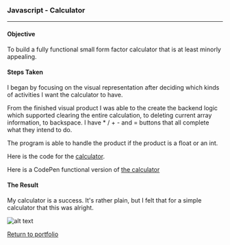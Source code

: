 ### Javascript - Calculator
***

#### Objective
To build a fully functional small form factor calculator that is at least minorly appealing.

#### Steps Taken
I began by focusing on the visual representation after deciding which kinds of activities I want the calculator to have.

From the finished visual product I was able to the create the backend logic which supported clearing the entire calculation, to deleting current array information, to backspace. I have * / + - and = buttons that all complete what they intend to do.

The program is able to handle the product if the product is a float or an int.

Here is the code for the [calculator](https://github.com/danielramsayer/School_work/tree/master/FreeCodeCamp/AdvancedPrograms/calculator).

Here is a CodePen functional version of [the calculator](https://codepen.io/Daniel_Ramsayer/pen/GvNLXQ)

#### The Result

My calculator is a success. It's rather plain, but I felt that for a simple calculator that this was alright.

![alt text](https://github.com/danielramsayer/School_work/blob/master/FreeCodeCamp/AdvancedPrograms/calculator/g1.png "calculator image")


[Return to portfolio](https://github.com/danielramsayer/Portfolio)
